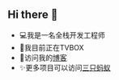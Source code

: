 ## Hi there 👋

- 💻我是一名全栈开发工程师
- 🔭我目前正在TVBOX
- 💼访问我的[博客](https://chengzequn.github.io/)
- ✨更多项目可以访问[三只蚂蚁](https://github.com/three-ant)
